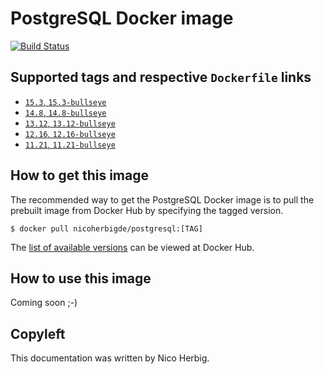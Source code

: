 # PostgreSQL Docker image

[![Build Status](https://github.com/nicoherbigio/docker-postgresql/actions/workflows/build-docker-images.yml/badge.svg)](https://github.com/nicoherbigio/docker-postgresql/actions/workflows/build-docker-images.yml)

## Supported tags and respective `Dockerfile` links

 * [`15.3`, `15.3-bullseye`](https://github.com/nicoherbigio/docker-postgresql/blob/main/15.3/debian/default/Dockerfile)
 * [`14.8`, `14.8-bullseye`](https://github.com/nicoherbigio/docker-postgresql/blob/main/14.8/debian/default/Dockerfile)
 * [`13.12`, `13.12-bullseye`](https://github.com/nicoherbigio/docker-postgresql/blob/main/13.12/debian/default/Dockerfile)
 * [`12.16`, `12.16-bullseye`](https://github.com/nicoherbigio/docker-postgresql/blob/main/12.16/debian/default/Dockerfile)
 * [`11.21`, `11.21-bullseye`](https://github.com/nicoherbigio/docker-postgresql/blob/main/11.21/debian/default/Dockerfile)

## How to get this image

The recommended way to get the PostgreSQL Docker image is to pull the prebuilt image from Docker Hub by specifying the tagged version.

```console
$ docker pull nicoherbigde/postgresql:[TAG]
```

The [list of available versions](https://hub.docker.com/r/nicoherbigde/postgresql/tags) can be viewed at Docker Hub.

## How to use this image

Coming soon ;-)

## Copyleft

This documentation was written by Nico Herbig.
